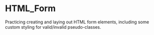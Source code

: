 # HTML_Form
Practicing creating and laying out HTML form elements, including some custom styling for valid/invalid pseudo-classes.